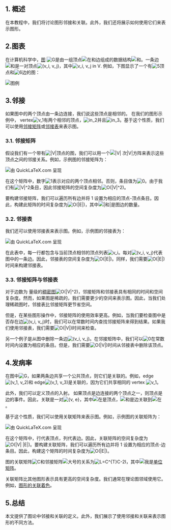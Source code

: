 ## 1. 概述

在本教程中，我们将讨论图形邻接和关联。此外，我们还将展示如何使用它们来表示图形。

## 2.图表

在计算机科学中，[图](https://www.baeldung.com/cs/graph-theory-intro) ![G](https://www.baeldung.com/wp-content/ql-cache/quicklatex.com-1e40206e25474f738eeb7ca968031abf_l3.svg)是由一组顶点![在](https://www.baeldung.com/wp-content/ql-cache/quicklatex.com-54e215a7a583b4f357a5a627420bcf2f_l3.svg)和边组成的数据结构![和](https://www.baeldung.com/wp-content/ql-cache/quicklatex.com-638a7387bd72763290cc777a9b509c38_l3.svg)。一条边![和](https://www.baeldung.com/wp-content/ql-cache/quicklatex.com-558a73dc6903ad0c33580b0ce9f110d9_l3.svg)是一对顶点![(v_i, v_j)](https://www.baeldung.com/wp-content/ql-cache/quicklatex.com-3789ce0411ef443d9e4f6d9310c4e01d_l3.svg)，其中![v_i, v_j in V](https://www.baeldung.com/wp-content/ql-cache/quicklatex.com-23efa0a156708100731c4f7c234e2ff1_l3.svg). 例如，下图显示了一个有![5](https://www.baeldung.com/wp-content/ql-cache/quicklatex.com-48348ef601c56286abf49bafe09c7af1_l3.svg)顶点和![6](https://www.baeldung.com/wp-content/ql-cache/quicklatex.com-e0f9944b50d9bbd66c0a7cb50291dfd6_l3.svg)边的图：

![图例](https://www.baeldung.com/wp-content/uploads/sites/4/2022/01/graph.png)

## 3.邻接

如果图中的两个顶点由一条边连接，我们说这些顶点是相邻的。 在我们的图形示例中， vertex![v_1](https://www.baeldung.com/wp-content/ql-cache/quicklatex.com-2927367885771c0dbb081e2052e1cc42_l3.svg)有两个相邻的顶点，![in_2](https://www.baeldung.com/wp-content/ql-cache/quicklatex.com-72baf8c44fa27a14f22e7e005af778ef_l3.svg)并且![in_3](https://www.baeldung.com/wp-content/ql-cache/quicklatex.com-e22a8d6dee464b7537e59f326862fed6_l3.svg)。基于这个性质，我们可以使用[邻接矩阵](https://www.baeldung.com/cs/adjacency-matrix-list-complexity#adjacency-matrix)或[邻接表](https://www.baeldung.com/cs/adjacency-matrix-list-complexity#adjacency-list)来表示图。

### 3.1. 邻接矩阵

假设我们有一个带有![|V|](https://www.baeldung.com/wp-content/ql-cache/quicklatex.com-02bf9c35541f63401a67c872c113fb50_l3.svg)顶点的图，我们可以用一个![|V|  次|V|](https://www.baeldung.com/wp-content/ql-cache/quicklatex.com-77b856e1c270ba316ed35eda7682c75a_l3.svg)方阵来表示这些顶点之间的邻接关系。例如，示例图的邻接矩阵为：

![由 QuickLaTeX.com 呈现](https://www.baeldung.com/wp-content/ql-cache/quicklatex.com-03aef880c639577a479c7fac6379c798_l3.svg)

在这个矩阵中，数字![1](https://www.baeldung.com/wp-content/ql-cache/quicklatex.com-69a7c7fb1023d315f416440bca10d849_l3.svg)表示对应的两个顶点相邻。否则，条目值为![0](https://www.baeldung.com/wp-content/ql-cache/quicklatex.com-8354ade9c79ec6a7ac658f2c3032c9df_l3.svg)。由于我们有![|V|^2](https://www.baeldung.com/wp-content/ql-cache/quicklatex.com-b9fd7a36c1b77bff62a7d410ff30c5eb_l3.svg)条目，因此邻接矩阵的空间复杂度为![O(|V|^2)](https://www.baeldung.com/wp-content/ql-cache/quicklatex.com-7c4a9e68907fa69a1aef77a40c300ff6_l3.svg)。

要构建邻接矩阵，我们可以遍历所有边并将 1 设置为相应的顶点-顶点条目。因此，构建此矩阵的时间复杂度为![O(|E|)](https://www.baeldung.com/wp-content/ql-cache/quicklatex.com-d1bb5461535d3b3621f60e6751d74aae_l3.svg)，其中![|和|](https://www.baeldung.com/wp-content/ql-cache/quicklatex.com-1ebfd1cf570f822ea7191e0e88b785de_l3.svg)是图边的数量。

### 3.2. 邻接表

我们还可以使用邻接表来表示图。例如，示例图的邻接表为：

![由 QuickLaTeX.com 呈现](https://www.baeldung.com/wp-content/ql-cache/quicklatex.com-4781e502a7af8e9cc8d30f8b4afdda2b_l3.svg)

在此表中，每一行都包含与当前顶点相邻的顶点列表![v_i](https://www.baeldung.com/wp-content/ql-cache/quicklatex.com-c9928f5e418ac3466349509fd03bdead_l3.svg)。每对![(v_i, v_j)](https://www.baeldung.com/wp-content/ql-cache/quicklatex.com-3789ce0411ef443d9e4f6d9310c4e01d_l3.svg)代表图中的一条边。因此，邻接表的空间复杂度为![O(|E|)](https://www.baeldung.com/wp-content/ql-cache/quicklatex.com-d1bb5461535d3b3621f60e6751d74aae_l3.svg)。同样，我们需要![O(|E|)](https://www.baeldung.com/wp-content/ql-cache/quicklatex.com-d1bb5461535d3b3621f60e6751d74aae_l3.svg)时间来构建邻接表。

### 3.3. 邻接矩阵与邻接表

对于边数为 量级的[稠密图](https://www.baeldung.com/cs/graphs-sparse-vs-dense)![O(|V|^2)](https://www.baeldung.com/wp-content/ql-cache/quicklatex.com-7c4a9e68907fa69a1aef77a40c300ff6_l3.svg)，邻接矩阵和邻接表具有相同的时间和空间复杂度。然而，如果图是稀疏的，我们需要更少的空间来表示图。因此，当我们处理稀疏图时，邻接表比邻接矩阵更节省空间。

但是，在某些图形操作中，邻接矩阵的使用效率更高。例如，当我们要检查图中是否存在边![(v_i, v_j)](https://www.baeldung.com/wp-content/ql-cache/quicklatex.com-3789ce0411ef443d9e4f6d9310c4e01d_l3.svg)时，我们可以在常数时间内查找邻接矩阵来得到结果。如果我们使用邻接表，我们需要![O(|V|)](https://www.baeldung.com/wp-content/ql-cache/quicklatex.com-6c282d77e999a9a590196468c6472e55_l3.svg)时间来检查。

另一个例子是从图中删除一条边![(v_i, v_j)](https://www.baeldung.com/wp-content/ql-cache/quicklatex.com-3789ce0411ef443d9e4f6d9310c4e01d_l3.svg)。在邻接矩阵中，我们可以![0](https://www.baeldung.com/wp-content/ql-cache/quicklatex.com-8354ade9c79ec6a7ac658f2c3032c9df_l3.svg)在常数时间内设置为相应的条目。但是，我们需要![O(|V|)](https://www.baeldung.com/wp-content/ql-cache/quicklatex.com-6c282d77e999a9a590196468c6472e55_l3.svg)时间从邻接表中删除该顶点。

## 4.发病率

在图中![G](https://www.baeldung.com/wp-content/ql-cache/quicklatex.com-1e40206e25474f738eeb7ca968031abf_l3.svg)，如果两条边共享一个公共顶点，则它们是关联的。例如，edge![(v_1, v_2)](https://www.baeldung.com/wp-content/ql-cache/quicklatex.com-6451ad3c8688925ea906d862d577a948_l3.svg)和 edge![(v_1, v_3)](https://www.baeldung.com/wp-content/ql-cache/quicklatex.com-9aa2897e14b04d53dea942248fb117cd_l3.svg)是关联的，因为它们共享相同的 vertex ![v_1](https://www.baeldung.com/wp-content/ql-cache/quicklatex.com-2927367885771c0dbb081e2052e1cc42_l3.svg)。

此外，我们可以定义顶点的入射。 如果顶点是边连接的两个顶点之一，则顶点是边的事件。因此，关联是一对![{v, e}](https://www.baeldung.com/wp-content/ql-cache/quicklatex.com-85f05bec8dfbbb21892c760ca4e9d842_l3.svg)，其中![在](https://www.baeldung.com/wp-content/ql-cache/quicklatex.com-796872219106704832bd95ce08640b7b_l3.svg)是顶点，![和](https://www.baeldung.com/wp-content/ql-cache/quicklatex.com-558a73dc6903ad0c33580b0ce9f110d9_l3.svg)是边关联到![在](https://www.baeldung.com/wp-content/ql-cache/quicklatex.com-796872219106704832bd95ce08640b7b_l3.svg)。

基于这个性质，我们可以使用关联矩阵来表示图。例如，示例图的关联矩阵为：

![由 QuickLaTeX.com 呈现](https://www.baeldung.com/wp-content/ql-cache/quicklatex.com-e8cdda0b314aaabe0b3ea41715e28844_l3.svg)

在这个矩阵中，行代表顶点，列代表边。因此，关联矩阵的空间复杂度为![O(|V| |E|)](https://www.baeldung.com/wp-content/ql-cache/quicklatex.com-9bf78c05fd152dbb5c18fd13498e3367_l3.svg)。要构建关联矩阵，我们可以遍历所有边并将 1 设置为相应的顶点-边条目。因此，构建这个矩阵的时间复杂度为![O(|E|)](https://www.baeldung.com/wp-content/ql-cache/quicklatex.com-d1bb5461535d3b3621f60e6751d74aae_l3.svg)。

图的关联矩阵![C](https://www.baeldung.com/wp-content/ql-cache/quicklatex.com-ed12970f60569db1dfd9f13289854a0d_l3.svg)和邻接矩阵![大号](https://www.baeldung.com/wp-content/ql-cache/quicklatex.com-48d71fca322532f0abc2c4ad2cf98154_l3.svg)的关系为![L=C^{T}C-2I](https://www.baeldung.com/wp-content/ql-cache/quicklatex.com-e77de9570a64a9e353e56272e75c0850_l3.svg)，其中![我](https://www.baeldung.com/wp-content/ql-cache/quicklatex.com-14b16a74c9ddcc6f9be3e94b9c8d8f08_l3.svg)是[单位矩阵](https://www.baeldung.com/cs/matrix-multiplication-algorithms#matrix-multiplication-properties)。

关联矩阵比其他图形表示具有更高的空间复杂度。我们通常在理论图领域使用它。例如，[图形的关联着色](https://en.wikipedia.org/wiki/Incidence_coloring)。

## 5.总结

本文提供了图论中邻接和关联的定义。此外，我们展示了使用邻接和关联来表示图形的不同方法。